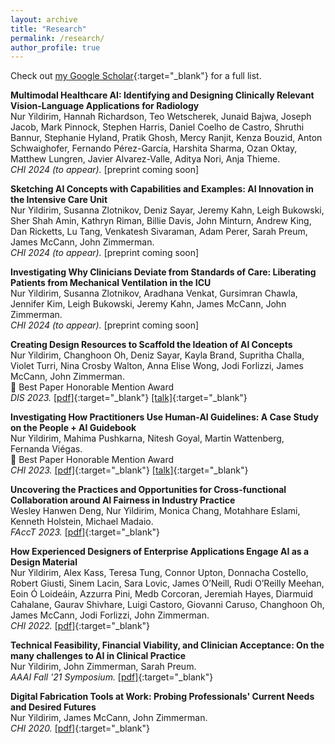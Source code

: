 ```yaml
---
layout: archive
title: "Research"
permalink: /research/
author_profile: true
---
```


Check out [my Google Scholar](https://scholar.google.com/citations?user=1KjMCfQAAAAJ&hl=en){:target="_blank"} for a full list.

**Multimodal Healthcare AI: Identifying and Designing Clinically Relevant Vision-Language Applications for Radiology**  
Nur Yildirim, Hannah Richardson, Teo Wetscherek, Junaid Bajwa, Joseph Jacob, Mark Pinnock, Stephen
Harris, Daniel Coelho de Castro, Shruthi Bannur, Stephanie Hyland, Pratik Ghosh, Mercy Ranjit, Kenza
Bouzid, Anton Schwaighofer, Fernando Pérez-García, Harshita Sharma, Ozan Oktay, Matthew Lungren,
Javier Alvarez-Valle, Aditya Nori, Anja Thieme.    
*CHI 2024 (to appear).* [preprint coming soon]

**Sketching AI Concepts with Capabilities and Examples: AI Innovation in the Intensive Care Unit**  
Nur Yildirim, Susanna Zlotnikov, Deniz Sayar, Jeremy Kahn, Leigh Bukowski, Sher Shah Amin, Kathryn Riman, Billie Davis, John Minturn, Andrew King, Dan Ricketts, Lu Tang, Venkatesh Sivaraman, Adam Perer, Sarah Preum, James McCann, John Zimmerman.  
*CHI 2024 (to appear).* [preprint coming soon]

**Investigating Why Clinicians Deviate from Standards of Care: Liberating Patients from Mechanical Ventilation in the ICU**  
Nur Yildirim, Susanna Zlotnikov, Aradhana Venkat, Gursimran Chawla, Jennifer Kim, Leigh Bukowski, Jeremy Kahn, James McCann, John Zimmerman.  
*CHI 2024 (to appear).* [preprint coming soon]

**Creating Design Resources to Scaffold the Ideation of AI Concepts**  
Nur Yildirim, Changhoon Oh, Deniz Sayar, Kayla Brand, Supritha Challa, Violet Turri, Nina Crosby Walton, Anna Elise Wong, Jodi Forlizzi, James McCann, John Zimmerman.  
🏅 Best Paper Honorable Mention Award  
*DIS 2023.* [[pdf]](https://dl.acm.org/doi/pdf/10.1145/3563657.3596058){:target="_blank"} [[talk]](https://youtu.be/32O8ClueB_Q){:target="_blank"}  

**Investigating How Practitioners Use Human-AI Guidelines: A Case Study on the People + AI Guidebook**  
Nur Yildirim, Mahima Pushkarna, Nitesh Goyal, Martin Wattenberg, Fernanda Viégas.  
🏅 Best Paper Honorable Mention Award  
*CHI 2023.* [[pdf]](https://dl.acm.org/doi/pdf/10.1145/3544548.3580900){:target="_blank"} [[talk]](https://youtu.be/JyLlkJEgNlE){:target="_blank"}  

**Uncovering the Practices and Opportunities for Cross-functional Collaboration around AI Fairness in Industry Practice**  
Wesley Hanwen Deng, Nur Yildirim, Monica Chang, Motahhare Eslami, Kenneth Holstein, Michael Madaio.  
*FAccT 2023.* [[pdf]](https://dl.acm.org/doi/pdf/10.1145/3593013.3594037){:target="_blank"} 

**How Experienced Designers of Enterprise Applications Engage AI as a Design Material**  
Nur Yildirim, Alex Kass, Teresa Tung, Connor Upton, Donnacha Costello, Robert Giusti, Sinem Lacin, Sara Lovic, James O’Neill, Rudi O’Reilly Meehan, Eoin Ó Loideáin, Azzurra Pini, Medb Corcoran, Jeremiah Hayes, Diarmuid Cahalane, Gaurav Shivhare, Luigi Castoro, Giovanni Caruso, Changhoon Oh, James McCann, Jodi Forlizzi, John Zimmerman.  
*CHI 2022.* [[pdf]](https://dl.acm.org/doi/pdf/10.1145/3491102.3517491){:target="_blank"}

**Technical Feasibility, Financial Viability, and Clinician Acceptance: On the many challenges to AI in Clinical Practice**<br>
Nur Yildirim, John Zimmerman, Sarah Preum.  
*AAAI Fall '21 Symposium.* [[pdf]](http://star.informatik.rwth-aachen.de/Publications/CEUR-WS/Vol-3068/short5.pdf){:target="_blank"}

**Digital Fabrication Tools at Work: Probing Professionals' Current Needs and Desired Futures**  
Nur Yildirim, James McCann, John Zimmerman.  
*CHI 2020.* [[pdf]](https://dl.acm.org/doi/pdf/10.1145/3313831.3376621){:target="_blank"}
